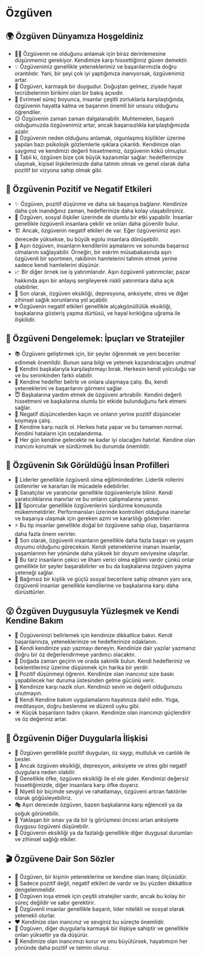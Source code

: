 # Özgüven

## 🌍 Özgüven Dünyamıza Hoşgeldiniz

* 🧘‍♀️ Özgüvenin ne olduğunu anlamak için biraz derinlemesine düşünmemiz gerekiyor. Kendimize karşı hissettiğimiz güven demektir.
* 💡 Özgüvenimiz genellikle yeteneklerimiz ve başarılarımızla doğru orantılıdır. Yani, bir şeyi çok iyi yaptığımıza inanıyorsak, özgüvenimiz artar.
* 💪 Özgüven, karmaşık bir duygudur. Doğuştan gelmez, ziyade hayat tecrübelerinin birikimi olan bir bakış açısıdır.
* 🧠 Evrimsel süreç boyunca, insanlar çeşitli zorluklarla karşılaştığında, özgüvenin hayatta kalma ve başarının önemli bir unsuru olduğunu öğrendiler.
* 😌 Özgüvenin zaman zaman dalgalanabilir. Muhtemelen, başarılı olduğumuzda özgüvenimiz artar, ancak başarısızlıkla karşılaştığımızda azalır.
* 🌱 Özgüvenin neden olduğunu anlamak, olgunlaşmış kişilikler üzerine yapılan bazı psikolojik gözlemlerle ışıklara çıkarıldı. Kendimize olan saygımız ve kendimizi değerli hissetmemiz, özgüvenin kökü olmuştur.
* 🏹 Tabii ki, özgüven bize çok büyük kazanımlar sağlar: hedeflerimize ulaşmak, kişisel ilişkilerimizde daha tatmin olmak ve genel olarak daha pozitif bir vizyona sahip olmak gibi.

## 💫 Özgüvenin Pozitif ve Negatif Etkileri

* ✨ Özgüven, pozitif düşünme ve daha sık başarıya bağlanır. Kendinize daha çok inandığınız zaman, hedeflerinize daha kolay ulaşabilirsiniz.
* 🤝 Özgüven, sosyal ilişkiler üzerinde de olumlu bir etki yapabilir. İnsanlar genellikle özgüvenli insanlara çekilir ve onları daha güvenilir bulur.
* 🏗️ Ancak, özgüvenin negatif etkileri de var. Eğer özgüvenimiz aşırı derecede yüksekse, bu büyük egolu insanlara dönüşebilir.
* 🧩 Aşırı özgüven, insanların kendilerini aşmalarını ve sonunda başarısız olmalarını sağlayabilir. Örneğin, bir eskrim müsabakasında aşırı özgüvenli bir sportmen, rakibinin hamlelerini tahmin etmek yerine sadece kendi hamlelerini düşünür.
* 📈 Bir diğer örnek ise iş yatırımlarıdır. Aşırı özgüvenli yatırımcılar, pazar hakkında aşırı bir anlayış sergileyerek riskli yatırımlara daha açık olabilirler.
* 🎯 Son olarak, özgüven eksikliği, depresyona, anksiyete, stres ve diğer zihinsel sağlık sorunlarına yol açabilir.
* 💔 Özgüvenin negatif etkileri genellikle alçakgönüllülük eksikliği, başkalarına gösteriş yapma dürtüsü, ve hayal kırıklığına uğrama ile ilişkilidir.

## 🚀 Özgüveni Dengelemek: İpuçları ve Stratejiler

* 📚 Özgüveni geliştirmek için, bir şeyler öğrenmek ve yeni beceriler edinmek önemlidir. Bunun sana bilgi ve yetenek kazandıracağını unutma!
* 💭 Kendini başkalarıyla karşılaştırmayı bırak. Herkesin kendi yolculuğu var ve bu seninkinden farklı olabilir.
* 🥇 Kendine hedefler belirle ve onlara ulaşmaya çalış. Bu, kendi yeteneklerini ve başarılarını görmeni sağlar.
* 😇 Başkalarına yardım etmek de özgüveni artırabilir. Kendini değerli hissetmeni ve başkalarına olumlu bir etkide bulunduğunu fark etmeni sağlar.
* 🚫 Negatif düşüncelerden kaçın ve onların yerine pozitif düşünceler koymaya çalış.
* 🙌 Kendine karşı nazik ol. Herkes hata yapar ve bu tamamen normal. Kendini hataların için cezalandırma.
* 🌄 Her gün kendine gelecekte ne kadar iyi olacağını hatırlat. Kendine olan inancını korumak ve sürdürmek bu durumda önemlidir.

## 🔎 Özgüvenin Sık Görüldüğü İnsan Profilleri

* 👑 Liderler genellikle özgüvenli olma eğilimindedirler. Liderlik rollerini üstlenirler ve kararları ile mücadele edebilirler.
* 🎨 Sanatçılar ve yaratıcılar genellikle özgüvenleriyle bilinir. Kendi yaratıcılıklarına inanırlar ve bu onların çalışmalarına yansır.
* 🚴‍♀️ Sporcular genellikle özgüvenlerini sürdürme konusunda mükemmeldirler. Performansları üzerinde kontrolleri olduğuna inanırlar ve başarıya ulaşmak için gereken azmi ve kararlılığı gösterirler.
* ⚡ Bu tip insanlar genellikle doğal bir özgüvene sahip olup, başarılarına daha fazla önem verirler.
* 🎩 Son olarak, özgüvenli insanların genellikle daha fazla başarı ve yaşam doyumu olduğunu göreceksin. Kendi yeteneklerine inanan insanlar, yaşamlarının her yönünde daha yüksek bir doyum seviyesine ulaşırlar.
* 🧲 Bu tarz insanların çekici ve ilham verici olma eğilimi vardır çünkü onlar genellikle bir şeyler başarabilirler ve bu da başkalarına özgüven yayma yeteneği sağlar.
* 💖 Bağımsız bir kişilik ve güçlü sosyal becerilere sahip olmanın yanı sıra, özgüvenli insanlar genellikle kendilerine ve başkalarına karşı daha dürüsttürler.

## 😮 Özgüven Duygusuyla Yüzleşmek ve Kendi Kendine Bakım

* 👀 Özgüveninizi belirlemek için kendinize dikkatlice bakın. Kendi başarılarınıza, yeteneklerinize ve hedeflerinize odaklanın.
* 📝 Kendi kendinize yazı yazmayı deneyin. Kendinize dair yazılar yazmanız doğru bir öz değerlendirmeye yardımcı olacaktır.
* 🌳 Doğada zaman geçirin ve orada sakinlik bulun. Kendi hedefleriniz ve beklentileriniz üzerine düşünmek için harika bir yerdir.
* 🌈 Pozitif düşünmeyi öğrenin. Kendinize olan inancınız size baskı yapabilecek her duruma üstesinden gelme gücünü verir.
* 💞 Kendinize karşı nazik olun. Kendinizi sevin ve değerli olduğunuzu unutmayın.
* 🛀 Kendi Kendine bakım uygulamalarını hayatınıza dahil edin. Yoga, meditasyon, doğru beslenme ve düzenli uyku gibi.
* ☀️ Küçük başarıların tadını çıkarın. Kendinize olan inancınızı güçlendirir ve öz değeriniz artar.

## 💓 Özgüvenin Diğer Duygularla İlişkisi

* 💌 Özgüven genellikle pozitif duyguları, öz saygı, mutluluk ve canlılık ile besler.
* 🧩 Ancak özgüven eksikliği, depresyon, anksiyete ve stres gibi negatif duygulara neden olabilir.
* 🥊 Genellikle öfke, özgüven eksikliği ile el ele gider. Kendimizi değersiz hissettiğimizde, diğer insanlara karşı öfke duyarız.
* 🌻 Niyetli bir biçimde sevgiyi ve rahatlamayı, özgüveni artıran faktörler olarak göğüsleyebiliriz.
* 🎭 Aşırı derecede özgüven, bazen başkalarına karşı eğlenceli ya da soğuk görünebilir.
* 📖 Yaklaşan bir sınav ya da bir iş görüşmesi öncesi artan anksiyete duygusu özgüveni düşürebilir.
* 🌼 Özgüvenin eksikliği ya da fazlalığı genellikle diğer duygusal durumları ve zihinsel sağlığı etkiler.

## 🎬 Özgüvene Dair Son Sözler

* 💫 Özgüven, bir kişinin yeteneklerine ve kendine olan inanç ölçüsüdür.
* 🏁 Sadece pozitif değil, negatif etkileri de vardır ve bu yüzden dikkatlice dengelenmelidir.
* 🧭 Özgüven inşa etmek için çeşitli stratejiler vardır, ancak bu kolay bir süreç değildir ve sabır gerektirir.
* 👥 Özgüvenli insanlar genellikle başarılı, lider nitelikli ve sosyal olarak yetenekli olurlar.
* ❤️ Kendinize olan inancınız ve sevginiz bu süreçte önemlidir.
* 🌠 Özgüven, diğer duygularla karmaşık bir ilişkiye sahiptir ve genellikle onları yükseltir ya da düşürür.
* 🌈 Kendimize olan inancımızı korur ve onu büyütürsek, hayatımızın her yönünde daha pozitif ve tatmin oluruz.
